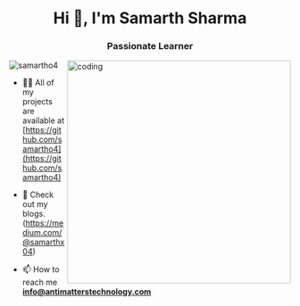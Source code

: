 <h1 align="center">Hi 👋, I'm Samarth Sharma</h1>
<h3 align="center">Passionate Learner</h3>
<img align="right" alt="coding" width="400" src="https://cdn.dribbble.com/users/1059583/screenshots/4171367/coding-freak.gif"
<p align="left"> <img src="https://komarev.com/ghpvc/?username=samartho4&label=Profile%20views&color=0e75b6&style=flat" alt="samartho4" /> </p>


- 👨‍💻 All of my projects are available at [https://github.com/samartho4](https://github.com/samartho4)

- 📝 Check out my blogs. (https://medium.com/@samarthx04)

- 📫 How to reach me **info@antimatterstechnology.com**

